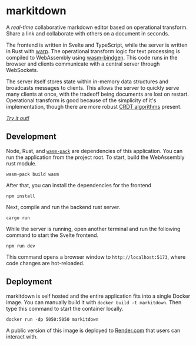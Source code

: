 # markitdown

A _real-time_ collaborative markdown editor based on operational transform. Share a link and collaborate with others on a document in seconds.

The frontend is written in Svelte and TypeScript, while the server is written in Rust with [warp](https://github.com/seanmonstar/warp). The operational transform logic for text processing is compiled to WebAssembly using [wasm-bindgen](https://github.com/rustwasm/wasm-bindgen). This code runs in the browser and clients communicate with a central server through WebSockets. 

The server itself stores state within in-memory data structures and broadcasts messages to clients. This allows the server to quickly serve many clients at once, with the tradeoff being documents are lost on restart. Operational transform is good because of the simplicity of it's implementation, though there are more robust [CRDT algorithms](https://arxiv.org/abs/2409.14252) present.

[_Try it out!_](https://markitdwn.onrender.com/)

## Development

Node, Rust, and [`wasm-pack`](https://rustwasm.github.io/wasm-pack/) are dependencies of this application. You can run the application from the project root. To start, build the WebAssembly rust module.

```
wasm-pack build wasm
```

After that, you can install the dependencies for the frontend

```
npm install
```

Next, compile and run the backend rust server.

```
cargo run
```

While the server is running, open another terminal and run the following command to start the Svelte frontend.

```
npm run dev
```

This command opens a browser window to `http://localhost:5173`, where code changes are hot-reloaded.

## Deployment

markitdown is self hosted and the entire application fits into a single Docker image. You can manually build it with `docker build -t markitdown`. Then type this command to start the container locally.

```
docker run -dp 5050:5050 markitdown
```

A public version of this image is deployed to [Render.com](https://render.com/) that users can interact with.
